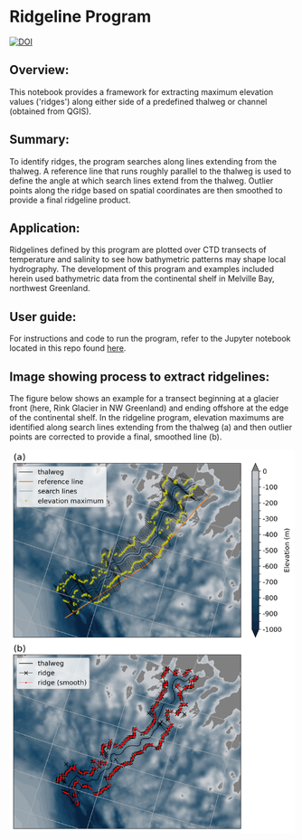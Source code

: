 # Ridgeline Program
[![DOI](https://zenodo.org/badge/543837743.svg)](https://zenodo.org/doi/10.5281/zenodo.10645534)

## Overview:
This notebook provides a framework for extracting maximum elevation values ('ridges') along either side of a predefined thalweg or channel (obtained from QGIS).

## Summary: 
To identify ridges, the program searches along lines extending from the thalweg. A reference line that runs roughly parallel to the thalweg is used to define the angle at which search lines extend from the thalweg. Outlier points along the ridge based on spatial coordinates are then smoothed to provide a final ridgeline product.

## Application: 
Ridgelines defined by this program are plotted over CTD transects of temperature and salinity to see how bathymetric patterns may shape local hydrography. The development of this program and examples included herein used bathymetric data from the continental shelf in Melville Bay, northwest Greenland.

## User guide:
For instructions and code to run the program, refer to the Jupyter notebook located in this repo found [here](https://github.com/mjzahn/Ridgeline_program/blob/main/ridgeline_program_user_guide.ipynb).

## Image showing process to extract ridgelines:
The figure below shows an example for a transect beginning at a glacier front (here, Rink Glacier in NW Greenland) and ending offshore at the edge of the continental shelf. In the ridgeline program, elevation maximums are identified along search lines extending from the thalweg (a) and then outlier points are corrected to provide a final, smoothed line (b). 

![ridgeline](Figures/rink_ridgelines.png)
